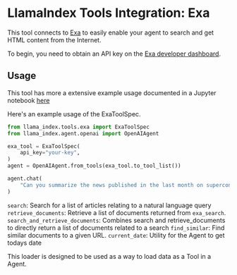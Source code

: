 # LlamaIndex Tools Integration: Exa

This tool connects to [Exa](https://exa.ai/) to easily enable
your agent to search and get HTML content from the Internet.

To begin, you need to obtain an API key on the [Exa developer dashboard](https://dashboard.exa.ai).

## Usage

This tool has more a extensive example usage documented in a Jupyter notebook [here](https://github.com/run-llama/llama_index/blob/main/llama-index-integrations/tools/llama-index-tools-exa/examples/exa.ipynb)

Here's an example usage of the ExaToolSpec.

```python
from llama_index.tools.exa import ExaToolSpec
from llama_index.agent.openai import OpenAIAgent

exa_tool = ExaToolSpec(
    api_key="your-key",
)
agent = OpenAIAgent.from_tools(exa_tool.to_tool_list())

agent.chat(
    "Can you summarize the news published in the last month on superconductors"
)
```

`search`: Search for a list of articles relating to a natural language query
`retrieve_documents`: Retrieve a list of documents returned from `exa_search`.
`search_and_retrieve_documents`: Combines search and retrieve_documents to directly return a list of documents related to a search
`find_similar`: Find similar documents to a given URL.
`current_date`: Utility for the Agent to get todays date

This loader is designed to be used as a way to load data as a Tool in a Agent.
